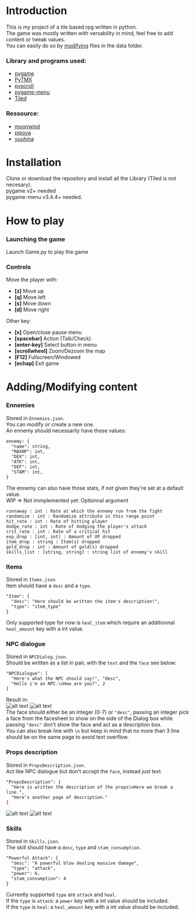 # Introduction

This is my project of a tile based rpg written in python.  
The game was mostly written with versability in mind, feel free to add content or tweak values.  
You can easily do so by [modifying](https://github.com/Mysterken/TileBasedRPG/blob/main/README.md#addingmodifying-content) files in the data folder.

### Library and programs used:

- [pygame](https://www.pygame.org/news)   
- [PyTMX](https://github.com/bitcraft/pytmx)  
- [pyscroll](https://github.com/bitcraft/pyscroll)  
- [pygame-menu](https://github.com/ppizarror/pygame-menu)  
- [Tiled](https://www.mapeditor.org/) 

### Ressource:

- [moonwind](http://moonwind.pw/index.html)  
- [pipoya](https://pipoya.net/blog/)  
- [yuuhina](https://blog.goo.ne.jp/akarise)

# Installation

Clone or download the repository and install all the Library (Tiled is not necesary).  
pygame v2+ needed  
pygame-menu v3.4.4+ needed.  

# How to play

### Launching the game

Launch Game.py to play the game

### Controls

Move the player with:  
- __[z]__ Move up  
- __[q]__ Move left  
- __[s]__ Move down  
- __[d]__ Move right  

Other key:  
- __[x]__ Open/close pause menu  
- __[spacebar]__ Action (Talk/Check)  
- __[enter-key]__ Select button in menu  
- __[scrollwheel]__ Zoom/Dezoom the map
- __[F12]__ Fullscreen/Windowed
- __[echap]__ Exit game

# Adding/Modifying content

### Ennemies
Stored in `Ennemies.json`.  
You can modify or create a new one.  
An ennemy should necessarily have those values:  
```
ennemy: {
  "name": string,
  "MAXHP": int,
  "DEX": int,
  "ATK": int,
  "DEF": int,
  "STAM": int,
}
```
The ennemy can also have those stats, if not given they're set at a default value.  
WIP => Not immplemented yet: Optionnal argument  
```
runnaway : int : Rate at which the ennemy run from the fight
randomize : int : Randomize attribute in this range point
hit_rate : int : Rate of hitting player
dodge_rate : int : Rate of dodging the player's attack
crit_rate : int : Rate of a critical hit
exp_drop : [int, int] : Amount of XP dropped
item_drop : string : Item(s) dropped
gold_drop : int : Amount of gold(s) dropped
skills_list : [string, string] : string list of ennemy's skill
```

### Items
Stored in `Items.json`.  
Item should have a `desc` and a `type`.  
```
"Item": {
  "desc": "Here should be written the item's description!",
  "type": "item_type"
}
```
Only supported type for now is `heal_item` which require an additionnal `heal_amount` key with a int value.

### NPC dialogue
Stored in `NPCDialog.json`.  
Should be written as a list in pair, with the `text` and the `face` see below:
```
"NPCDialogue": [
  "Here's what the NPC should say!", "desc",
  "Hello i'm an NPC.\nHow are you?", 2
]
```
Result in:  
![alt text](https://i.imgur.com/r0OJ1MP.png) ![alt text](https://i.imgur.com/TRusxCZ.png)  
The face should either be an integer (0-7) or `"desc"`, passing an integer pick a face from the facesheet 
to show on the side of the Dialog box while passing `"desc"` don't show the face and act as a description box.  
You can also break line with `\n` but keep in mind that no more than 3 line should be on the same page to avoid text overflow.  

### Props description
Stored in `PropsDescription.json`.  
Act like NPC dialogue but don't accept the `face`, instead just text.
```
"PropsDescription": [
  "Here is written the description of the props\nHere we break a line.",
  "Here's another page of description."
]
```
![alt text](https://i.imgur.com/Ku9mycl.png) ![alt text](https://i.imgur.com/nOm4pKi.png)  

### Skills
Stored in `Skills.json`.  
The skill should have a `desc`, `type` and `stam_consumption`.  
```
"Powerful Attack": {
  "desc": "A powerful blow dealing massive damage",
  "type": "attack",
  "power": 6,
  "stam_consumption": 4
}
```
Currently supported `type` are `attack` and `heal`.  
If the `type` is `attack`: a `power` key with a int value should be included.  
If the `type` is `heal`: a `heal_amount` key with a int value should be included.  
